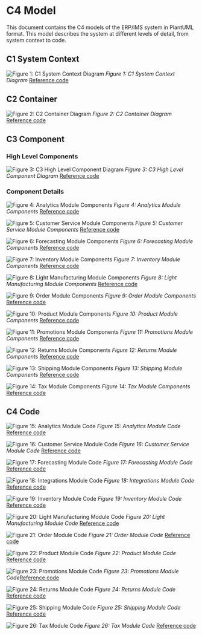# C4 Model

This document contains the C4 models of the ERP/IMS system in PlantUML format.
This model describes the system at different levels of detail, from system context to code.

## C1 System Context

![Figure 1: C1 System Context Diagram](../media/attachments/C4_model/C1_system_context/C1_system_context/PineConePro_ERPIMS_C1.png)
*Figure 1: C1 System Context Diagram*
[Reference code](../media/attachments/C4_model/C1_system_context/C1_system_context/C1_system_context.puml)

## C2 Container

![Figure 2: C2 Container Diagram](../media/attachments/C4_model/C2_container/C2_container/PineConePro_ERPIMS_C2.png)
*Figure 2: C2 Container Diagram*
[Reference code](../media/attachments/C4_model/C2_container/C2_container/C2_container.puml)

## C3 Component

### High Level Components

![Figure 3: C3 High Level Component Diagram](../media/attachments/C4_model/C3_component/C3_component_high_level/PineConePro_ERPIMS_C3_HighLevel.png)
*Figure 3: C3 High Level Component Diagram*
[Reference code](../media/attachments/C4_model/C3_component/C3_component_high_level/C3_component_high_level.puml)

### Component Details

![Figure 4: Analytics Module Components](../media/attachments/C4_model/C3_component/C3_component_analytics_module/PineConePro_ERPIMS_C3_AnalyticsModule.png)
*Figure 4: Analytics Module Components*
[Reference code](../media/attachments/C4_model/C3_component/C3_component_analytics_module/C3_component_analytics_module.puml)

![Figure 5: Customer Service Module Components](../media/attachments/C4_model/C3_component/C3_component_customer_service_module/PineConePro_ERPIMS_C3_CustomerService.png)
*Figure 5: Customer Service Module Components*
[Reference code](../media/attachments/C4_model/C3_component/C3_component_customer_service_module/C3_component_customer_service_module.puml)

![Figure 6: Forecasting Module Components](../media/attachments/C4_model/C3_component/C3_component_forecasting_module/PineConePro_ERPIMS_C3_Forecasting.png)
*Figure 6: Forecasting Module Components*
[Reference code](../media/attachments/C4_model/C3_component/C3_component_forecasting_module/C3_component_forecasting_module.puml)

![Figure 7: Inventory Module Components](../media/attachments/C4_model/C3_component/C3_component_inventory_module/PineConePro_ERPIMS_C3_InventoryModule.png)
*Figure 7: Inventory Module Components*
[Reference code](../media/attachments/C4_model/C3_component/C3_component_inventory_module/C3_component_inventory_module.puml)

![Figure 8: Light Manufacturing Module Components](../media/attachments/C4_model/C3_component/C3_component_light_mfg_module/PineConePro_ERPIMS_C3_LightManufacturing.png)
*Figure 8: Light Manufacturing Module Components*
[Reference code](../media/attachments/C4_model/C3_component/C3_component_light_mfg_module/C3_component_light_mfg_module.puml)

![Figure 9: Order Module Components](../media/attachments/C4_model/C3_component/C3_component_order_module/PineConePro_ERPIMS_C3_OrderModule.png)
*Figure 9: Order Module Components*
[Reference code](../media/attachments/C4_model/C3_component/C3_component_order_module/C3_component_order_module.puml)

![Figure 10: Product Module Components](../media/attachments/C4_model/C3_component/C3_component_product_module/PineConePro_ERPIMS_C3_ProductModule.png)
*Figure 10: Product Module Components*
[Reference code](../media/attachments/C4_model/C3_component/C3_component_product_module/C3_component_product_module.puml)

![Figure 11: Promotions Module Components](../media/attachments/C4_model/C3_component/C3_component_promotions_module/PineConePro_ERPIMS_C3_Promotions.png)
*Figure 11: Promotions Module Components*
[Reference code](../media/attachments/C4_model/C3_component/C3_component_promotions_module/C3_component_promotions_module.puml)

![Figure 12: Returns Module Components](../media/attachments/C4_model/C3_component/C3_component_returns_module/PineConePro_ERPIMS_C3_ReturnsModule.png)
*Figure 12: Returns Module Components*
[Reference code](../media/attachments/C4_model/C3_component/C3_component_returns_module/C3_component_returns_module.puml)

![Figure 13: Shipping Module Components](../media/attachments/C4_model/C3_component/C3_component_shipping_module/PineConePro_ERPIMS_C3_ShippingModule.png)
*Figure 13: Shipping Module Components*
[Reference code](../media/attachments/C4_model/C3_component/C3_component_shipping_module/C3_component_shipping_module.puml)

![Figure 14: Tax Module Components](../media/attachments/C4_model/C3_component/C3_component_tax_module/PineConePro_ERPIMS_C3_TaxAccountingModule.png)
*Figure 14: Tax Module Components*
[Reference code](../media/attachments/C4_model/C3_component/C3_component_tax_module/C3_component_tax_module.puml)

## C4 Code

![Figure 15: Analytics Module Code](../media/attachments/C4_model/C4_code/C4_code_analytics_module/PineConePro_ERPIMS_C4_AnalyticsModule.png)
*Figure 15: Analytics Module Code*
[Reference code](../media/attachments/C4_model/C4_code/C4_code_analytics_module/C4_code_analytics_module.puml)

![Figure 16: Customer Service Module Code](../media/attachments/C4_model/C4_code/C4_code_customer_service_module/PineConePro_ERPIMS_C4_CustomerService.png)
*Figure 16: Customer Service Module Code*
[Reference code](../media/attachments/C4_model/C4_code/C4_code_customer_service_module/C4_code_customer_service_module.puml)

![Figure 17: Forecasting Module Code](../media/attachments/C4_model/C4_code/C4_code_forecasting_module/PineConePro_ERPIMS_C4_Forecasting.png)
*Figure 17: Forecasting Module Code*
[Reference code](../media/attachments/C4_model/C4_code/C4_code_forecasting_module/C4_code_forecasting_module.puml)

![Figure 18: Integrations Module Code](../media/attachments/C4_model/C4_code/C4_code_integrations_module/PineConePro_ERPIMS_C4_Integrations.png)
*Figure 18: Integrations Module Code*
[Reference code](../media/attachments/C4_model/C4_code/C4_code_integrations_module/C4_code_integrations_module.puml)

![Figure 19: Inventory Module Code](../media/attachments/C4_model/C4_code/C4_code_inventory_module/PineConePro_ERPIMS_C4_InventoryModule.png)
*Figure 19: Inventory Module Code*
[Reference code](../media/attachments/C4_model/C4_code/C4_code_inventory_module/C4_code_inventory_module.puml)

![Figure 20: Light Manufacturing Module Code](../media/attachments/C4_model/C4_code/C4_code_light_mfg_module/PineConePro_ERPIMS_C4_LightManufacturing.png)
*Figure 20: Light Manufacturing Module Code*
[Reference code](../media/attachments/C4_model/C4_code/C4_code_light_mfg_module/C4_code_light_mfg_module.puml)

![Figure 21: Order Module Code](../media/attachments/C4_model/C4_code/C4_code_order_module/PineConePro_ERPIMS_C4_OrderModule.png)
*Figure 21: Order Module Code*
[Reference code](../media/attachments/C4_model/C4_code/C4_code_order_module/C4_code_order_module.puml)

![Figure 22: Product Module Code](../media/attachments/C4_model/C4_code/C4_code_product_module/PineConePro_ERPIMS_C4_ProductModule.png)
*Figure 22: Product Module Code*
[Reference code](../media/attachments/C4_model/C4_code/C4_code_product_module/C4_code_product_module.puml)

![Figure 23: Promotions Module Code](../media/attachments/C4_model/C4_code/C4_code_promotions_module/PineConePro_ERPIMS_C4_Promotions.png)
*Figure 23: Promotions Module Code*[Reference code](../media/attachments/C4_model/C4_code/C4_code_promotions_module/C4_code_promotions_module.puml)

![Figure 24: Returns Module Code](../media/attachments/C4_model/C4_code/C4_code_returns_module/PineConePro_ERPIMS_C4_ReturnsModule.png)
*Figure 24: Returns Module Code*
[Reference code](../media/attachments/C4_model/C4_code/C4_code_returns_module/C4_code_returns_module.puml)

![Figure 25: Shipping Module Code](../media/attachments/C4_model/C4_code/C4_code_shipping_module/PineConePro_ERPIMS_C4_ShippingModule.png)
*Figure 25: Shipping Module Code*
[Reference code](../media/attachments/C4_model/C4_code/C4_code_shipping_module/C4_code_shipping_module.puml)

![Figure 26: Tax Module Code](../media/attachments/C4_model/C4_code/C4_code_tax_module/PineConePro_ERPIMS_C4_TaxAccountingModule.png)
*Figure 26: Tax Module Code*
[Reference code](../media/attachments/C4_model/C4_code/C4_code_tax_module/C4_code_tax_module.puml)